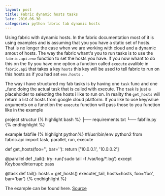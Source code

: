 ```yaml
---
layout: post
title: Fabric dynamic hosts tasks
late: 2016-06-30
categories: python fabric fab dynamic hosts
---
```

Using fabric with dynamic hosts. In the fabric documentation most of it is using examples and is assuming that you you have a static set of hosts. That is no longer the case when we are working with cloud and a dynamic amout of hosts. The way the fabric whant's you to run tasks is to use the `fabric.api.env` function to set the hosts you have. If you now whant to do this on the fly you have one option a function called `execute` avalible in `fabric.api` that takes a key `hosts` this key will be used to tell fabric to run on this hosts as if you had set `env.hosts` .

The way i have structured my fab tasks is by having one `task` func and one _func doing the actual task that is called with execute. The `task` is just a placeholder to selecting the hosts i like to run on. In reality the `get_hosts` will return a list of hosts from google cloud platform. If you like to use key/value arguments on a function the `execute` function will pass those to you function like in the example


project structur
{% highlight bash %}
├── requirements.txt
└── fabfile.py
{% endhighlight %}

example fabfile
{% highlight python%}
#!/usr/bin/env python2
from fabric.api import task, parallel, run, execute

def get_hosts(foo='', bar=''):
    return ['10.0.0.1', '10.0.0.2']

@parallel
def _tail():
    try:
        run('sudo tail -f /var/log/*.log')
    except KeyboardInterrupt:
        pass

@task
def tail():
    hosts = get_hosts()
    execute(_tail, hosts=hosts, foo='foo', bar='bar')
{% endhighlight %}


The example can be found here. [Source](https://github.com/mad01/examples/tree/master/fabric)

